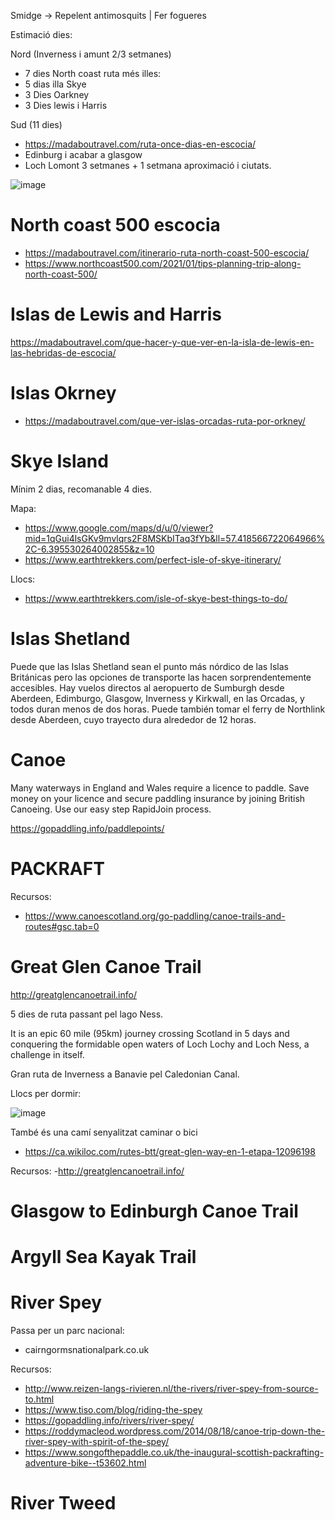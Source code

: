 Smidge -> Repelent antimosquits | Fer fogueres

Estimació dies:

Nord (Inverness i amunt 2/3 setmanes)
- 7 dies North coast ruta més illes:
- 5 dias illa Skye
- 3 Dies Oarkney
- 3 Dies lewis i Harris

Sud (11 dies)
- https://madaboutravel.com/ruta-once-dias-en-escocia/
- Edinburg i acabar a glasgow
- Loch Lomont
3 setmanes + 1 setmana aproximació i ciutats.

![image](https://user-images.githubusercontent.com/4015406/166506748-f17b91cf-c5c4-4742-a70b-05d7834a0472.png)


# North coast 500 escocia

- https://madaboutravel.com/itinerario-ruta-north-coast-500-escocia/
- https://www.northcoast500.com/2021/01/tips-planning-trip-along-north-coast-500/


# Islas de Lewis and Harris

https://madaboutravel.com/que-hacer-y-que-ver-en-la-isla-de-lewis-en-las-hebridas-de-escocia/

# Islas Okrney

- https://madaboutravel.com/que-ver-islas-orcadas-ruta-por-orkney/

# Skye Island

Mínim 2 dias, recomanable 4 dies.

Mapa:
- https://www.google.com/maps/d/u/0/viewer?mid=1qGui4lsGKv9mvlqrs2F8MSKbITaq3fYb&ll=57.418566722064966%2C-6.395530264002855&z=10
- https://www.earthtrekkers.com/perfect-isle-of-skye-itinerary/

Llocs:
- https://www.earthtrekkers.com/isle-of-skye-best-things-to-do/

# Islas Shetland

Puede que las Islas Shetland sean el punto más nórdico de las Islas Británicas pero las opciones de transporte las hacen sorprendentemente accesibles. Hay vuelos directos al aeropuerto de Sumburgh desde Aberdeen, Edimburgo, Glasgow, Inverness y Kirkwall, en las Orcadas, y todos duran menos de dos horas. Puede también tomar el ferry de Northlink desde Aberdeen, cuyo trayecto dura alrededor de 12 horas.

# Canoe

Many waterways in England and Wales require a licence to paddle. Save money on your licence and secure paddling insurance by joining British Canoeing. Use our easy step RapidJoin process.

https://gopaddling.info/paddlepoints/

# PACKRAFT

Recursos:
- https://www.canoescotland.org/go-paddling/canoe-trails-and-routes#gsc.tab=0

# Great Glen Canoe Trail

http://greatglencanoetrail.info/

5 dies de ruta passant pel lago Ness.

It is an epic 60 mile (95km) journey crossing Scotland in 5 days and conquering the formidable open waters of Loch Lochy and Loch Ness, a challenge in itself.

Gran ruta de Inverness a Banavie pel Caledonian Canal.

Llocs per dormir:

![image](https://user-images.githubusercontent.com/4015406/156792975-ac00f1d5-a43d-498e-a43d-d38c6b13acdc.png)

També és una camí senyalitzat caminar o bici
- https://ca.wikiloc.com/rutes-btt/great-glen-way-en-1-etapa-12096198

Recursos:
-http://greatglencanoetrail.info/

# Glasgow to Edinburgh Canoe Trail

# Argyll Sea Kayak Trail

# River Spey

Passa per un parc nacional:
- cairngormsnationalpark.co.uk

Recursos:
- http://www.reizen-langs-rivieren.nl/the-rivers/river-spey-from-source-to.html
- https://www.tiso.com/blog/riding-the-spey
- https://gopaddling.info/rivers/river-spey/
- https://roddymacleod.wordpress.com/2014/08/18/canoe-trip-down-the-river-spey-with-spirit-of-the-spey/
- https://www.songofthepaddle.co.uk/the-inaugural-scottish-packrafting-adventure-bike--t53602.html

# River Tweed
